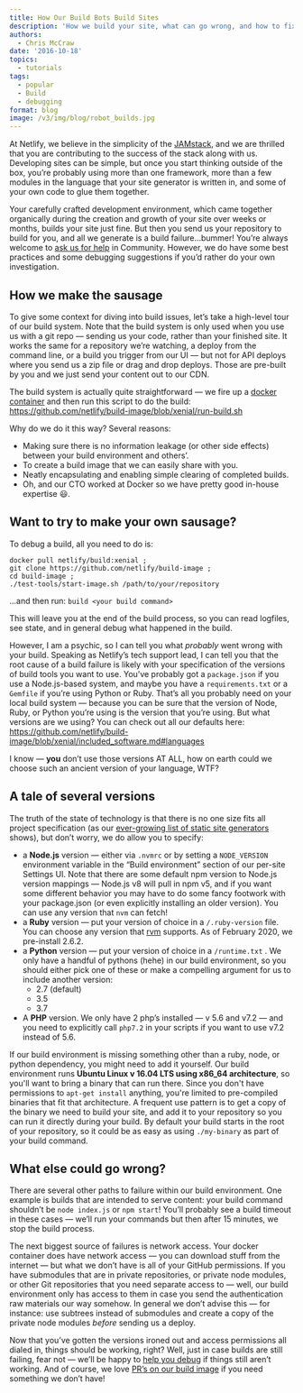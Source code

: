 ```yaml
---
title: How Our Build Bots Build Sites
description: 'How we build your site, what can go wrong, and how to fix it'
authors:
  - Chris McCraw
date: '2016-10-18'
topics:
  - tutorials
tags:
  - popular
  - Build
  - debugging
format: blog
image: /v3/img/blog/robot_builds.jpg
---
```

At Netlify, we believe in the simplicity of the [JAMstack](http://www.jamstack.org), and we are thrilled that you are contributing to the success of the stack along with us. Developing sites can be simple, but once you start thinking outside of the box, you’re probably using more than one framework, more than a few modules in the language that your site generator is written in, and some of your own code to glue them together.

Your carefully crafted development environment, which came together organically during the creation and growth of your site over weeks or months, builds your site just fine.  But then you send us your repository to build for you, and all we generate is a build failure...bummer!  You’re always welcome to [ask us for help](https://community.netlify.com/) in Community. However, we do have some best practices and some debugging suggestions if you’d rather do your own investigation.

## How we make the sausage

To give some context for diving into build issues, let’s take a high-level tour of our build system. Note that the build system is only used when you use us with a git repo — sending us your code, rather than your finished site.  It works the same for a repository we’re watching, a deploy from the command line, or a build you trigger from our UI — but not for API deploys where you send us a zip file or drag and drop deploys. Those are pre-built by you and we just send your content out to our CDN.

The build system is actually quite straightforward — we fire up a [docker container](https://github.com/netlify/build-image) and then run this script to do the build: https://github.com/netlify/build-image/blob/xenial/run-build.sh

Why do we do it this way?  Several reasons:

* Making sure there is no information leakage (or other side effects) between your build environment and others’.
* To create a build image that we can easily share with you.
* Neatly encapsulating and enabling simple clearing of completed builds.
* Oh, and our CTO worked at Docker so we have pretty good in-house expertise 😃.

## Want to try to make your own sausage?

To debug a build, all you need to do is:

```
docker pull netlify/build:xenial ;
git clone https://github.com/netlify/build-image ;
cd build-image ;
./test-tools/start-image.sh /path/to/your/repository
```

...and then run: `build <your build command>`

This will leave you at the end of the build process, so you can read logfiles, see state, and in general debug what happened in the build.

However, I am a psychic, so I can tell you what _probably_ went wrong with your build.  Speaking as Netlify’s tech support lead, I can tell you that the root cause of a build failure is likely with your specification of the versions of build tools you want to use.  You’ve probably got a `package.json` if you use a Node.js-based system, and maybe you have a `requirements.txt` or a `Gemfile` if you’re using Python or Ruby.  That’s all you probably need on your local build system — because you can be sure that the version of Node, Ruby, or Python you’re using is the version that you’re using.  But what versions are we using?  You can check out all our defaults here: <https://github.com/netlify/build-image/blob/xenial/included_software.md#languages>

I know — **you** don’t use those versions AT ALL, how on earth could we choose such an ancient version of your language, WTF?

## A tale of several versions

The truth of the state of technology is that there is no one size fits all project specification (as our [ever-growing list of static site generators](https://www.staticgen.com) shows), but don’t worry, we do allow you to specify:

* a **Node.js** version — either via `.nvmrc` or by setting a `NODE_VERSION` environment variable in the “Build environment” section of our per-site Settings UI.  Note that there are some default npm version to Node.js version mappings — Node.js v8 will pull in npm v5, and if you want some different behavior you may have to do some fancy footwork with your package.json (or even explicitly installing an older version).  You can use any version that `nvm` can fetch!
* a **Ruby** version — put your version of choice in a `/.ruby-version` file. You can choose any version that [rvm](https://rvm.io) supports.  As of February 2020, we pre-install 2.6.2.
* a **Python** version — put your version of choice in a `/runtime.txt` .  We only have a handful of pythons (hehe) in our build environment, so you should either pick one of these or make a compelling argument for us to include another version:
  * 2.7 (default)
  * 3.5
  * 3.7
* A **PHP** version.  We only have 2 php’s installed — v 5.6 and v7.2 — and you need to explicitly call `php7.2` in your scripts if you want to use v7.2 instead of 5.6.

If our build environment is missing something other than a ruby, node, or python dependency, you might need to add it yourself.  Our build environment runs **Ubuntu Linux v 16.04 LTS using x86_64 architecture**, so you'll want to bring a binary that can run there.  Since you don't have permissions to `apt-get install` anything, you're limited to pre-compiled binaries that fit that architecture.  A frequent use pattern is to get a copy of the binary we need to build your site, and add it to your repository so you can run it directly during your build.  By default your build starts in the root of your repository, so it could be as easy as using `./my-binary`  as part of your build command.

## What else could go wrong?

There are several other paths to failure within our build environment.  One example is builds that are intended to serve content: your build command shouldn’t be `node index.js` or `npm start`! You’ll probably see a build timeout in these cases — we’ll run your commands but then after 15 minutes, we stop the build process.

The next biggest source of failures is network access.  Your docker container does have network access — you can download stuff from the internet — but what we don’t have is all of your GitHub permissions.  If you have submodules that are in private repositories, or private node modules, or other Git repositories that you need separate access to — well, our build environment only has access to them in case you send the authentication raw materials our way somehow.  In general we don’t advise this — for instance: use subtrees instead of submodules and create a copy of the private node modules _before_ sending us a deploy.

Now that you’ve gotten the versions ironed out and access permissions all dialed in, things should be working, right?  Well, just in case builds are still failing, fear not — we’ll be happy to [help you debug](https://community.netlify.com/) if things still aren’t working.  And of course, we love [PR’s on our build image](https://github.com/netlify/build-image/compare?expand=1) if you need something we don’t have!
